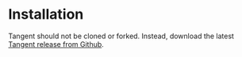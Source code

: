 # Installation

Tangent should not be cloned or forked. Instead, download the latest [Tangent release from Github](https://github.com/withtangent/tangent/releases).